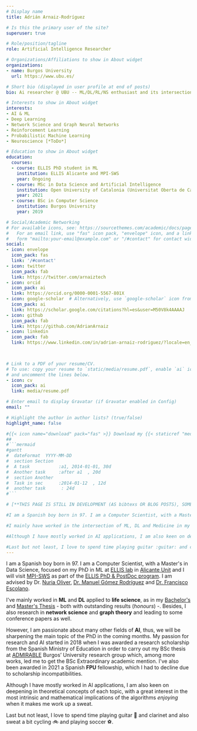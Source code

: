 ```yaml
---
# Display name
title: Adrián Arnaiz-Rodríguez

# Is this the primary user of the site?
superuser: true

# Role/position/tagline
role: Artificial Intelligence Researcher

# Organizations/Affiliations to show in About widget
organizations:
- name: Burgos University
  url: https://www.ubu.es/

# Short bio (displayed in user profile at end of posts)
bio: Ai researcher @ UBU -- ML/DL/RL/NS enthusiast and its intersection with Medicine.

# Interests to show in About widget
interests:
- AI & ML
- Deep Learning
- Network Science and Graph Neural Networks
- Reinforcement Learning
- Probabilistic Machine Learning
- Neuroscience [*ToDo*]

# Education to show in About widget
education:
  courses:
  - course: ELLIS PhD student in ML
    institution: ELLIS Alicante and MPI-SWS
    year: Ongoing
  - course: MSc in Data Science and Artificial Intelligence
    institution: Open University of Catalonia (Universitat Oberta de Catalunya)
    year: 2021
  - course: BSc in Computer Science
    institution: Burgos University
    year: 2019

# Social/Academic Networking
# For available icons, see: https://sourcethemes.com/academic/docs/page-builder/#icons
#   For an email link, use "fas" icon pack, "envelope" icon, and a link in the
#   form "mailto:your-email@example.com" or "/#contact" for contact widget.
social:
- icon: envelope
  icon_pack: fas
  link: '/#contact'
- icon: twitter
  icon_pack: fab
  link: https://twitter.com/arnaiztech
- icon: orcid 
  icon_pack: ai
  link: https://orcid.org/0000-0001-5567-801X
- icon: google-scholar  # Alternatively, use `google-scholar` icon from `ai` icon pack
  icon_pack: ai
  link: https://scholar.google.com/citations?hl=es&user=M50V8k4AAAAJ
- icon: github
  icon_pack: fab
  link: https://github.com/AdrianArnaiz
- icon: linkedin
  icon_pack: fab
  link: https://www.linkedin.com/in/adrian-arnaiz-rodriguez/?locale=en_US
  


# Link to a PDF of your resume/CV.
# To use: copy your resume to `static/media/resume.pdf`, enable `ai` icons in `params.toml`, 
# and uncomment the lines below.
- icon: cv
  icon_pack: ai
  link: media/resume.pdf

# Enter email to display Gravatar (if Gravatar enabled in Config)
email: ""

# Highlight the author in author lists? (true/false)
highlight_name: false

#{{< icon name="download" pack="fas" >}} Download my {{< staticref "media/demo_resume.pdf" "newtab" >}}resumé{{< /staticref >}}.
##
#```mermaid
#gantt
#  dateFormat  YYYY-MM-DD
#  section Section
#  A task           :a1, 2014-01-01, 30d
#  Another task     :after a1  , 20d
#  section Another
#  Task in sec      :2014-01-12  , 12d
#  another task      : 24d
#```

# [**THIS PAGE IS STILL IN DEVELOPMENT (AS bibtexs OR BLOG POSTS), SOME INFORMATION IS THE DEFAULT GIVEN BY WOWCHEMY. It is at 90% but # SOON EVERYTHING IS GOING TO BE READY FOR ALL OF YOU**]

#I am a Spanish boy born in 97. I am a Computer Scientist, with a Master's in Data Science, focused on my PhD at ELLIS Network. I am working on the application of **ML** and **DL** methods to **life science**, and **network science** applied to social networks. However, I am passionate about many other fields of **AI**. My passion for research and AI started in 2018 when I was awarded a research scholarship from the Spanish Ministry of Education in order to carry out my BSc thesis at [ADMIRABLE](https://admirable-ubu.es/) Burgos’ University research group which, among more works, led me to get the BSc Extraordinary academic mention.

#I mainly have worked in the intersection of ML, DL and Medicine in my [Bachelor's](https://github.com/AdrianArnaiz/TFG-Neurodegenerative-Disease-Detection) and [Master's Thesis](https://github.com/AdrianArnaiz/Brain-MRI-Autoencoder) both with outstanding results (*honours*). Besides, I (we) have also research in the Network Science field, leading to some conference papers. However, I am discovering new fields that also delight me, as **Reinforcement Learning** (graded with honors in the Master's subject) or **GNN**.

#Although I have mostly worked in AI applications, I am also keen on deepening in theoretical concepts of each topic, with a great interest in the most intrinsic and mathematical operation of the algorithms *enjoying* when it makes me work up a sweat. Therefore, I am also enthusiastic about fully understand the essence of any topic I worked on which turns me very eager to learn, and improves my research capacity both reviewing the SoTA and proposing new perspectives.

#Last but not least, I love to spend time playing guitar :guitar: and clarinet and also sweat a bit cycling :bike: and playing soccer :soccer:.
---
```


I am a Spanish boy born in 97. I am a Computer Scientist, with a Master's in Data Science, focused on my PhD in ML at [ELLIS lab](https://ellis.eu) in [Alicante Unit](https://ellisalicante.org/) and I will visit [MPI-SWS](https://www.mpi-sws.org/) as part of the [ELLIS PhD & PostDoc program](https://ellis.eu/phd-postdoc). I am advised by Dr. [Nuria Oliver](https://es.wikipedia.org/wiki/Nuria_Oliver), [Dr. Manuel Gómez Rodríguez](https://people.mpi-sws.org/~manuelgr/) and [Dr. Francisco Escolano](https://scholar.google.com/citations?user=pAe4Pf8AAAAJ&hl=es).

 I've mainly worked in **ML** and **DL** applied to **life science**, as in my [Bachelor's](https://github.com/AdrianArnaiz/TFG-Neurodegenerative-Disease-Detection) and [Master's Thesis](https://github.com/AdrianArnaiz/Brain-MRI-Autoencoder) - both with outstanding results (*honours*) -. Besides, I also research in **network science** and **graph theory**  and leading to some conference papers as well. 
 
 However, I am passionate about many other fields of **AI**, thus, we will be sharpening the main topic of the PhD in the coming months. My passion for research and AI started in 2018 when I was awarded a research scholarship from the Spanish Ministry of Education in order to carry out my BSc thesis at [ADMIRABLE](https://admirable-ubu.es/) Burgos’ University research group which, among more works, led me to get the BSc Extraordinary academic mention. I've also been awarded in 2021 a Spanish **FPU** fellowship, which I had to decline due to scholarship incompatibilities. 

Although I have mostly worked in AI applications, I am also keen on deepening in theoretical concepts of each topic, with a great interest in the most intrinsic and mathematical implications of the algorithms *enjoying* when it makes me work up a sweat. 

Last but not least, I love to spend time playing guitar :guitar: and clarinet and also sweat a bit cycling :bike: and playing soccer :soccer:.


